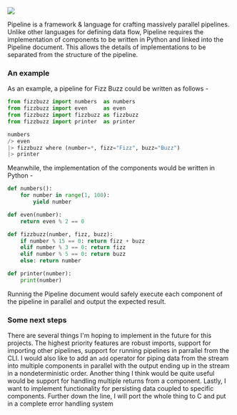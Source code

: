 ![](https://i.imgur.com/rAo2Pfc.png)

Pipeline is a framework & language for crafting massively parallel pipelines. Unlike other languages for defining data flow, Pipeline requires the implementation of components to be written in Python and linked into the Pipeline document. This allows the details of implementations to be separated from the structure of the pipeline.

### An example

As an example, a pipeline for Fizz Buzz could be written as follows -

```python
from fizzbuzz import numbers  as numbers
from fizzbuzz import even     as even
from fizzbuzz import fizzbuzz as fizzbuzz
from fizzbuzz import printer  as printer

numbers
/> even 
|> fizzbuzz where (number=*, fizz="Fizz", buzz="Buzz")
|> printer
```

Meanwhile, the implementation of the components would be written in Python -

```python
def numbers():
    for number in range(1, 100):
        yield number

def even(number):
    return even % 2 == 0

def fizzbuzz(number, fizz, buzz):
    if number % 15 == 0: return fizz + buzz
    elif number % 3 == 0: return fizz
    elif number % 5 == 0: return buzz
    else: return number

def printer(number):
    print(number)
```

Running the Pipeline document would safely execute each component of the pipeline in parallel and output the expected result.

### Some next steps

There are several things I'm hoping to implement in the future for this projects. The highest priority features are robust imports, support for importing other pipelines, support for running pipelines in parrallel from the CLI. I would also like to add an `add` operator for piping data from the stream into multiple components in parallel with the output ending up in the stream in a nondeterministic order. Another thing I think would be quite useful would be support for handling multiple returns from a component. Lastly, I want to implement functionality for persisting data coupled to specific components. Further down the line, I will port the whole thing to C and put in a complete error handling system
